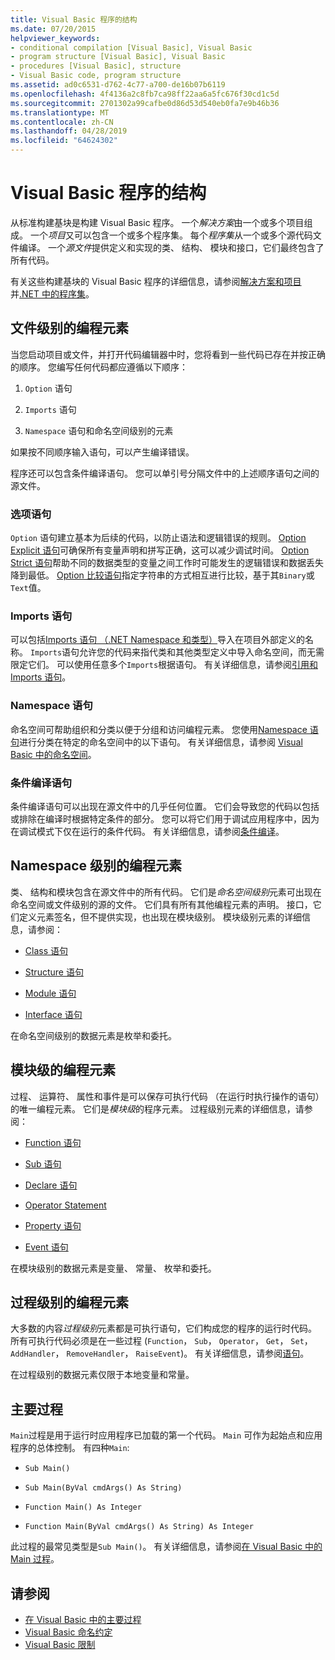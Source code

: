 ```yaml
---
title: Visual Basic 程序的结构
ms.date: 07/20/2015
helpviewer_keywords:
- conditional compilation [Visual Basic], Visual Basic
- program structure [Visual Basic], Visual Basic
- procedures [Visual Basic], structure
- Visual Basic code, program structure
ms.assetid: ad0c6531-d762-4c77-a700-de16b07b6119
ms.openlocfilehash: 4f4136a2c8fb7ca98ff22aa6a5fc676f30cd1c5d
ms.sourcegitcommit: 2701302a99cafbe0d86d53d540eb0fa7e9b46b36
ms.translationtype: MT
ms.contentlocale: zh-CN
ms.lasthandoff: 04/28/2019
ms.locfileid: "64624302"
---
```

# <a name="structure-of-a-visual-basic-program"></a>Visual Basic 程序的结构
从标准构建基块是构建 Visual Basic 程序。 一个*解决方案*由一个或多个项目组成。 一个*项目*又可以包含一个或多个程序集。 每个*程序集*从一个或多个源代码文件编译。 一个*源文件*提供定义和实现的类、 结构、 模块和接口，它们最终包含了所有代码。  
  
 有关这些构建基块的 Visual Basic 程序的详细信息，请参阅[解决方案和项目](/visualstudio/ide/solutions-and-projects-in-visual-studio)并[.NET 中的程序集](../../../standard/assembly/index.md)。  
  
## <a name="file-level-programming-elements"></a>文件级别的编程元素  
 当您启动项目或文件，并打开代码编辑器中时，您将看到一些代码已存在并按正确的顺序。 您编写任何代码都应遵循以下顺序：  
  
1. `Option` 语句  
  
2. `Imports` 语句  
  
3. `Namespace` 语句和命名空间级别的元素  
  
 如果按不同顺序输入语句，可以产生编译错误。  
  
 程序还可以包含条件编译语句。 您可以单引号分隔文件中的上述顺序语句之间的源文件。  
  
### <a name="option-statements"></a>选项语句  
 `Option` 语句建立基本为后续的代码，以防止语法和逻辑错误的规则。 [Option Explicit 语句](../../../visual-basic/language-reference/statements/option-explicit-statement.md)可确保所有变量声明和拼写正确，这可以减少调试时间。 [Option Strict 语句](../../../visual-basic/language-reference/statements/option-strict-statement.md)帮助不同的数据类型的变量之间工作时可能发生的逻辑错误和数据丢失降到最低。 [Option 比较语句](../../../visual-basic/language-reference/statements/option-compare-statement.md)指定字符串的方式相互进行比较，基于其`Binary`或`Text`值。  
  
### <a name="imports-statements"></a>Imports 语句  
 可以包括[Imports 语句 （.NET Namespace 和类型）](../../../visual-basic/language-reference/statements/imports-statement-net-namespace-and-type.md)导入在项目外部定义的名称。 `Imports`语句允许您的代码来指代类和其他类型定义中导入命名空间，而无需限定它们。 可以使用任意多个`Imports`根据语句。 有关详细信息，请参阅[引用和 Imports 语句](../../../visual-basic/programming-guide/program-structure/references-and-the-imports-statement.md)。  
  
### <a name="namespace-statements"></a>Namespace 语句  
 命名空间可帮助组织和分类以便于分组和访问编程元素。 您使用[Namespace 语句](../../../visual-basic/language-reference/statements/namespace-statement.md)进行分类在特定的命名空间中的以下语句。 有关详细信息，请参阅 [Visual Basic 中的命名空间](../../../visual-basic/programming-guide/program-structure/namespaces.md)。  
  
### <a name="conditional-compilation-statements"></a>条件编译语句  
 条件编译语句可以出现在源文件中的几乎任何位置。 它们会导致您的代码以包括或排除在编译时根据特定条件的部分。 您可以将它们用于调试应用程序中，因为在调试模式下仅在运行的条件代码。 有关详细信息，请参阅[条件编译](../../../visual-basic/programming-guide/program-structure/conditional-compilation.md)。  
  
## <a name="namespace-level-programming-elements"></a>Namespace 级别的编程元素  
 类、 结构和模块包含在源文件中的所有代码。 它们是*命名空间级别*元素可出现在命名空间或文件级别的源的文件。 它们具有所有其他编程元素的声明。 接口，它们定义元素签名，但不提供实现，也出现在模块级别。 模块级别元素的详细信息，请参阅：  
  
- [Class 语句](../../../visual-basic/language-reference/statements/class-statement.md)  
  
- [Structure 语句](../../../visual-basic/language-reference/statements/structure-statement.md)  
  
- [Module 语句](../../../visual-basic/language-reference/statements/module-statement.md)  
  
- [Interface 语句](../../../visual-basic/language-reference/statements/interface-statement.md)  
  
 在命名空间级别的数据元素是枚举和委托。  
  
## <a name="module-level-programming-elements"></a>模块级的编程元素  
 过程、 运算符、 属性和事件是可以保存可执行代码 （在运行时执行操作的语句） 的唯一编程元素。 它们是*模块级*的程序元素。 过程级别元素的详细信息，请参阅：  
  
- [Function 语句](../../../visual-basic/language-reference/statements/function-statement.md)  
  
- [Sub 语句](../../../visual-basic/language-reference/statements/sub-statement.md)  
  
- [Declare 语句](../../../visual-basic/language-reference/statements/declare-statement.md)  
  
- [Operator Statement](../../../visual-basic/language-reference/statements/operator-statement.md)  
  
- [Property 语句](../../../visual-basic/language-reference/statements/property-statement.md)  
  
- [Event 语句](../../../visual-basic/language-reference/statements/event-statement.md)  
  
 在模块级别的数据元素是变量、 常量、 枚举和委托。  
  
## <a name="procedure-level-programming-elements"></a>过程级别的编程元素  
 大多数的内容*过程级别*元素都是可执行语句，它们构成您的程序的运行时代码。 所有可执行代码必须是在一些过程 (`Function`， `Sub`， `Operator`， `Get`， `Set`， `AddHandler`， `RemoveHandler`， `RaiseEvent`)。 有关详细信息，请参阅[语句](../../../visual-basic/programming-guide/language-features/statements.md)。  
  
 在过程级别的数据元素仅限于本地变量和常量。  
  
## <a name="the-main-procedure"></a>主要过程  
 `Main`过程是用于运行时应用程序已加载的第一个代码。 `Main` 可作为起始点和应用程序的总体控制。 有四种`Main`:  
  
- `Sub Main()`  
  
- `Sub Main(ByVal cmdArgs() As String)`  
  
- `Function Main() As Integer`  
  
- `Function Main(ByVal cmdArgs() As String) As Integer`  
  
 此过程的最常见类型是`Sub Main()`。 有关详细信息，请参阅[在 Visual Basic 中的 Main 过程](../../../visual-basic/programming-guide/program-structure/main-procedure.md)。  
  
## <a name="see-also"></a>请参阅

- [在 Visual Basic 中的主要过程](../../../visual-basic/programming-guide/program-structure/main-procedure.md)
- [Visual Basic 命名约定](../../../visual-basic/programming-guide/program-structure/naming-conventions.md)
- [Visual Basic 限制](../../../visual-basic/programming-guide/program-structure/limitations.md)
